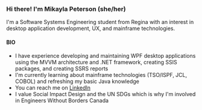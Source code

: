 ### Hi there! I'm Mikayla Peterson (she/her)

I'm a Software Systems Engineering student from Regina with an interest in desktop application development, UX, and mainframe technologies.

#### BIO

* I have experience developing and maintaining WPF desktop applications using the MVVM architecture and .NET framework, creating SSIS packages, and creating SSRS reports
* I'm currently learning about mainframe technologies (TSO/ISPF, JCL, COBOL) and refreshing my basic Java knowledge
* You can reach me on [LinkedIn](https://www.linkedin.com/in/mikayla-peterson-1029b31ab/)
* I value Social Impact Design and the UN SDGs which is why I'm involved in Engineers Without Borders Canada
